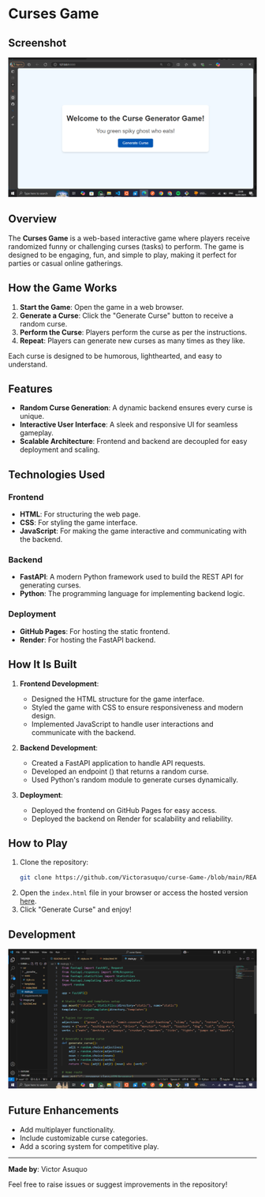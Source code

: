 # Curses Game
## Screenshot
![Curses Game Interface](image.png)

## Overview
The **Curses Game** is a web-based interactive game where players receive randomized funny or challenging curses (tasks) to perform. The game is designed to be engaging, fun, and simple to play, making it perfect for parties or casual online gatherings.

## How the Game Works
1. **Start the Game**: Open the game in a web browser.
2. **Generate a Curse**: Click the "Generate Curse" button to receive a random curse.
3. **Perform the Curse**: Players perform the curse as per the instructions.
4. **Repeat**: Players can generate new curses as many times as they like.

Each curse is designed to be humorous, lighthearted, and easy to understand.

## Features
- **Random Curse Generation**: A dynamic backend ensures every curse is unique.
- **Interactive User Interface**: A sleek and responsive UI for seamless gameplay.
- **Scalable Architecture**: Frontend and backend are decoupled for easy deployment and scaling.

## Technologies Used

### Frontend
- **HTML**: For structuring the web page.
- **CSS**: For styling the game interface.
- **JavaScript**: For making the game interactive and communicating with the backend.

### Backend
- **FastAPI**: A modern Python framework used to build the REST API for generating curses.
- **Python**: The programming language for implementing backend logic.

### Deployment
- **GitHub Pages**: For hosting the static frontend.
- **Render**: For hosting the FastAPI backend.

## How It Is Built

1. **Frontend Development**:
   - Designed the HTML structure for the game interface.
   - Styled the game with CSS to ensure responsiveness and modern design.
   - Implemented JavaScript to handle user interactions and communicate with the backend.

2. **Backend Development**:
   - Created a FastAPI application to handle API requests.
   - Developed an endpoint () that returns a random curse.
   - Used Python's random module to generate curses dynamically.

3. **Deployment**:
   - Deployed the frontend on GitHub Pages for easy access.
   - Deployed the backend on Render for scalability and reliability.

## How to Play
1. Clone the repository:
   ```bash
   git clone https://github.com/Victorasuquo/curse-Game-/blob/main/README.md
   ```
2. Open the `index.html` file in your browser or access the hosted version [here](https://curse-game-elect.onrender.com).
3. Click "Generate Curse" and enjoy!

## Development 
![Curses Game Interface](image2.png)

## Future Enhancements
- Add multiplayer functionality.
- Include customizable curse categories.
- Add a scoring system for competitive play.

---
**Made by**: Victor Asuquo

Feel free to raise issues or suggest improvements in the repository!


